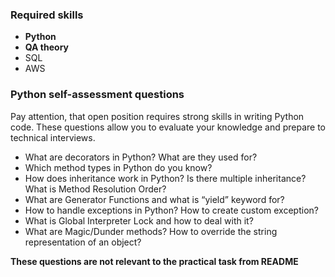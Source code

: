 ### Required skills
- **Python**
- **QA theory**
- SQL
- AWS

### Python self-assessment questions

Pay attention, that open position requires strong skills in writing Python code.
These questions allow you to evaluate your knowledge and prepare to technical interviews.

- What are decorators in Python? What are they used for? 
- Which method types in Python do you know?
- How does inheritance work in Python? Is there multiple inheritance? What is Method Resolution Order?
- What are Generator Functions and what is “yield” keyword for?
- How to handle exceptions in Python? How to create custom exception? 
- What is Global Interpreter Lock and how to deal with it?
- What are Magic/Dunder methods? How to override the string representation of an object?

**These questions are not relevant to the practical task from README**
